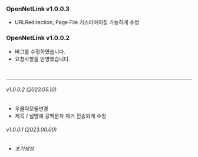 
<!--Markdown 참고사항
	# 의 갯수에 따라 H1~ 로 폰트 크기 조절 가능
	_를 사용하면 기울임 가능	
	*** 로 나눔선 추가 가능
-->

### OpenNetLink v1.0.0.3
- URLRedirection, Page File 커스터마이징 가능하게 수정


### OpenNetLink v1.0.0.2
- 버그를 수정하였습니다.
- 요청사항을 반영했습니다.

<br>

***

###### _v1.0.0.2      (2023.05.10)_
- 우클릭모듈변경
- 제목 / 설명에 공백문자 제거 전송되게 수정

###### _v1.0.0.1      (2023.00.00)_
- _초기생성_

